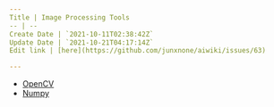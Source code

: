 ```yaml
---
Title | Image Processing Tools
-- | --
Create Date | `2021-10-11T02:38:42Z`
Update Date | `2021-10-21T04:17:14Z`
Edit link | [here](https://github.com/junxnone/aiwiki/issues/63)

---
```

- [OpenCV](/OpenCV)
- [Numpy](/Numpy)

